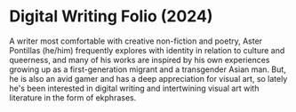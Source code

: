 # Digital Writing Folio (2024)
A writer most comfortable with creative non-fiction and poetry, Aster Pontillas (he/him) frequently explores with identity in relation to culture and queerness, and many of his works are inspired by his own experiences growing up as a first-generation migrant and a transgender Asian man. But, he is also an avid gamer and has a deep appreciation for visual art, so lately he's been interested in digital writing and intertwining visual art with literature in the form of ekphrases.
